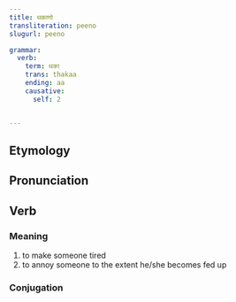 ```yaml
---
title: थकाणो
transliteration: peeno
slugurl: peeno

grammar:
  verb:
    term: थका
    trans: thakaa
    ending: aa
    causative:
      self: 2


---
```

## Etymology

## Pronunciation

## Verb
### Meaning
1. to make someone tired
2. to annoy someone to the extent he/she becomes fed up

### Conjugation
<verb-conj :grammar="grammar"></verb-conj>